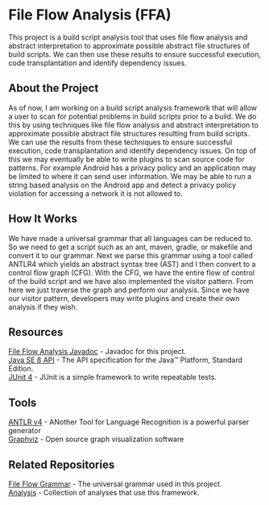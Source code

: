 # File Flow Analysis (FFA)
This project is a build script analysis tool that uses file flow analysis and abstract interpretation to approximate possible abstract 
file structures of build scripts. We can then use these results to ensure successful execution, code transplantation and identify 
dependency issues.

## About the Project
As of now, I am working on a build script analysis framework that will allow a user to scan for potential problems in build scripts
prior to a build. We do this by using techniques like file flow analysis and abstract interpretation to approximate possible abstract
file structures resulting from build scripts. We can use the results from these techniques to ensure successful execution, code
transplantation and identify dependency issues. On top of this we may eventually be able to write plugins to scan source code for
patterns. For example Android has a privacy policy and an application may be limited to where it can send user information. We may be
able to run a string based analysis on the Android app and detect a privacy policy violation for accessing a network it is not allowed
to.

## How It Works
We have made a universal grammar that all languages can be reduced to. So we need to get a script such as an ant, maven, gradle, or
makefile and convert it to our grammar. Next we parse this grammar using a tool called ANTLR4 which yields an abstract syntax tree (AST)
and I then convert to a control flow graph (CFG). With the CFG, we have the entire flow of control of the build script and we have also
implemented the visitor pattern. From here we just traverse the graph and perform our analysis. Since we have our visitor pattern,
developers may write plugins and create their own analysis if they wish.

## Resources
[File Flow Analysis Javadoc](http://rodneyxr.github.io/fileflowanalysis/) - Javadoc for this project.  
[Java SE 8 API](https://docs.oracle.com/javase/8/docs/api/) - The API specification for the Java™ Platform, Standard Edition.  
[JUnit 4](http://junit.org/junit4/) - JUnit is a simple framework to write repeatable tests.  

## Tools
[ANTLR v4](http://www.antlr.org/) - ANother Tool for Language Recognition is a powerful parser generator  
[Graphviz](http://www.graphviz.org/) - Open source graph visualization software  

## Related Repositories
[File Flow Grammar](https://github.com/rodneyxr/file-flow-grammar) - The universal grammar used in this project.  
[Analysis](https://github.com/rodneyxr/analysis) - Collection of analyses that use this framework.  
